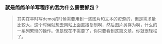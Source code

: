### 就是简简单单写程序的我为什么需要抓包？

>其实在平时写demo的时候需要用到一些图片和文本的资源的，但是需求量比较大，这个时候就想去网站上面直接复制啊，然后图片另存为啊，什么的一系列繁琐的操作。但是现在不需要了，你只要看到这篇文章，你就很轻松了。
